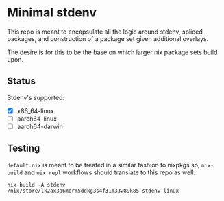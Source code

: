 # Minimal stdenv

This repo is meant to encapsulate all the logic around stdenv, spliced packages,
and construction of a package set given additional overlays.

The desire is for this to be the base on which larger nix package sets build upon.

## Status

Stdenv's supported:

- [x] x86_64-linux
- [ ] aarch64-linux
- [ ] aarch64-darwin

## Testing

`default.nix` is meant to be treated in a similar fashion to nixpkgs so, `nix-build`
and `nix repl` workflows should translate to this repo as well:

```
nix-build -A stdenv
/nix/store/lk2ax3a6mqrm5ddkg3s4f31m33w89k85-stdenv-linux
```
